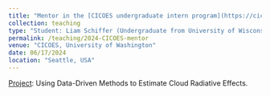 ```yaml
---
title: "Mentor in the [CICOES undergraduate intern program](https://cicoes.uw.edu/education/internships/) at University of Washington"
collection: teaching
type: "Student: Liam Schiffer (Undergraduate from University of Wisconsin, Madison)"
permalink: /teaching/2024-CICOES-mentor
venue: "CICOES, University of Washington"
date: 06/17/2024
location: "Seattle, USA"
---
```


[Project](https://cicoes.uw.edu/education/internships/projects/): Using Data-Driven Methods to Estimate Cloud Radiative Effects.
